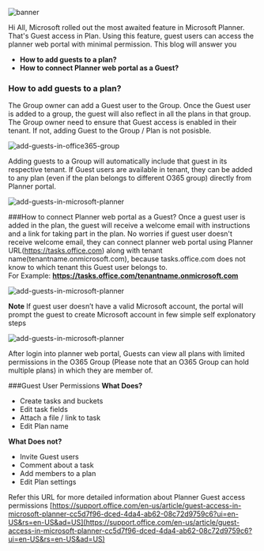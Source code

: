 ![banner](/assets/images/add-guests-to-microsoft-planner/planner-guest-access-banner.png)

Hi All, 
Microsoft rolled out the most awaited feature in Microsoft Planner. That's Guest access in Plan. Using this feature, guest users can access the planner web portal with minimal permission. This blog will answer you


+ **How to add guests to a plan?**
+ **How to connect Planner web portal as a Guest?**

### **How to add guests to a plan?**

The Group owner can add a Guest user to the Group. Once the Guest user is added to a group, the guest will also reflect in all the plans in that group. The Group owner need to ensure that Guest access is enabled in their tenant. If not, adding Guest to the Group / Plan is not posisble. 

![add-guests-in-office365-group](/assets/images/add-guests-to-microsoft-planner/add-guests-in-office365-group.png)

Adding guests to a Group will automatically include that guest in its respective tenant. If Guest users are available in tenant, they can be added to any plan (even if the plan belongs to different O365 group) directly from Planner portal.

![add-guests-in-microsoft-planner](/assets/images/add-guests-to-microsoft-planner/add-guests-in-microsoft-planner.png)

###How to connect Planner web portal as a Guest?
Once a guest user is added in the plan, the guest will receive a welcome email with instructions and a link for taking part in the plan. No worries if guest user doesn't receive welcome email, they can connect planner web portal using Planner URL(https://tasks.office.com) along with tenant name(tenantname.onmicrosoft.com), because tasks.office.com does not know to which tenant this Guest user belongs to.  
For Example: **https://tasks.office.com/tenantname.onmicrosoft.com**

![add-guests-in-microsoft-planner](/assets/images/add-guests-to-microsoft-planner/access-planner-portal-as-a-guest.png)

**Note** If guest user doesn’t have a valid Microsoft account, the portal will prompt the guest to create Microsoft account in  few simple self explonatory steps

![add-guests-in-microsoft-planner](/assets/images/add-guests-to-microsoft-planner/create-microsoft-account.png)

After login into planner web portal, Guests can view all plans with limited permissions in the O365 Group (Please note that an O365 Group can hold multiple plans) in which they are member of.

###Guest User Permissions
**What Does?**
 + Create tasks and buckets
 + Edit task fields
 + Attach a file / link to task
 + Edit Plan name

**What Does not?**
 + Invite Guest users
 + Comment about a task
 + Add members to a plan
 + Edit Plan settings

 Refer this URL for more detailed information about Planner Guest access permissions [https://support.office.com/en-us/article/guest-access-in-microsoft-planner-cc5d7f96-dced-4da4-ab62-08c72d9759c6?ui=en-US&rs=en-US&ad=US](https://support.office.com/en-us/article/guest-access-in-microsoft-planner-cc5d7f96-dced-4da4-ab62-08c72d9759c6?ui=en-US&rs=en-US&ad=US)




